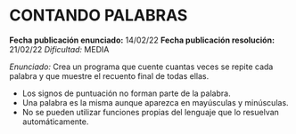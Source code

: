 # CONTANDO PALABRAS

**Fecha publicación enunciado:** 14/02/22
**Fecha publicación resolución:** 21/02/22
*Dificultad:* MEDIA

*Enunciado:* Crea un programa que cuente cuantas veces se repite cada palabra y que muestre el recuento final de todas ellas.

- Los signos de puntuación no forman parte de la palabra.
- Una palabra es la misma aunque aparezca en mayúsculas y minúsculas.
- No se pueden utilizar funciones propias del lenguaje que lo resuelvan automáticamente.
